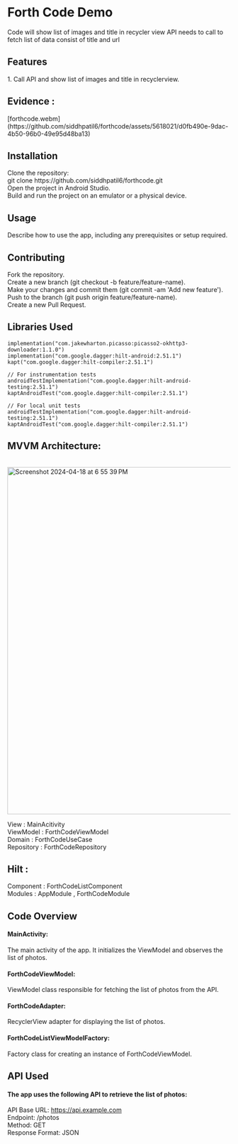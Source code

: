 <h1>Forth Code Demo </h1>
Code will show list of images and title in recycler view
API needs to call to fetch list of data consist of title and url

<h2>Features </h2>
1. Call API and show list of images and title in recyclerview.

<h2>Evidence : </h2> 
[forthcode.webm](https://github.com/siddhpatil6/forthcode/assets/5618021/d0fb490e-9dac-4b50-96b0-49e95d48ba13)



<h2>Installation </h2>
Clone the repository: <br>
git clone https://github.com/siddhpatil6/forthcode.git <br>
Open the project in Android Studio. <br>
Build and run the project on an emulator or a physical device. <br>

<h2>Usage </h2>
Describe how to use the app, including any prerequisites or setup required. <br>

<h2>Contributing </h2>
Fork the repository. <br>
Create a new branch (git checkout -b feature/feature-name). <br>
Make your changes and commit them (git commit -am 'Add new feature'). <br>
Push to the branch (git push origin feature/feature-name). <br>
Create a new Pull Request. <br>

<h2>Libraries Used </h2>

```
implementation("com.jakewharton.picasso:picasso2-okhttp3-downloader:1.1.0")
implementation("com.google.dagger:hilt-android:2.51.1")
kapt("com.google.dagger:hilt-compiler:2.51.1")

// For instrumentation tests
androidTestImplementation("com.google.dagger:hilt-android-testing:2.51.1")
kaptAndroidTest("com.google.dagger:hilt-compiler:2.51.1")

// For local unit tests
androidTestImplementation("com.google.dagger:hilt-android-testing:2.51.1")
kaptAndroidTest("com.google.dagger:hilt-compiler:2.51.1")
```


<h2>MVVM Architecture:  </h2>
 <br>
<img width="782" alt="Screenshot 2024-04-18 at 6 55 39 PM" src="https://github.com/siddhpatil6/forthcode/assets/5618021/92acbce2-5a82-4578-a87d-f68e2e2a6596">

View :  MainAcitivity <br>
ViewModel : ForthCodeViewModel <br>
Domain : ForthCodeUseCase <br>
Repository : ForthCodeRepository <br>


<h2>Hilt : </h2>
Component : ForthCodeListComponent <br>
Modules : AppModule , ForthCodeModule <br>

<h2>Code Overview </h2>
<h4>MainActivity: </h4> The main activity of the app. It initializes the ViewModel and observes the list of photos.
<h4>ForthCodeViewModel: </h4> ViewModel class responsible for fetching the list of photos from the API.
<h4>ForthCodeAdapter: </h4> RecyclerView adapter for displaying the list of photos.
<h4>ForthCodeListViewModelFactory: </h4> Factory class for creating an instance of ForthCodeViewModel.

<h2>API Used </h2>
<h4>The app uses the following API to retrieve the list of photos: </h4>


API Base URL: https://api.example.com <br>
Endpoint: /photos <br>
Method: GET <br>
Response Format: JSON <br>


